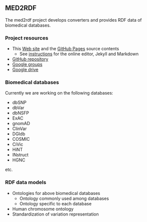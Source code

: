 ## MED2RDF

The med2rdf project develops converters and provides RDF data of biomedical databases.

### Project resources

* This [Web site](http://www.med2rdf.org/) and the [GitHub Pages](https://github.com/med2rdf/website) source contents
  * See [instructions](USAGE) for the online editor, Jekyll and Markdown
* [GitHub repository](https://github.com/med2rdf)
* [Google groups](https://groups.google.com/forum/#!forum/med2rdf)
* [Google drive](https://drive.google.com/open?id=0B-rUd_Q0C7HvdmJaaVBoT1QtSTA)

### Biomedical databases

Currently we are working on the following databases:

* dbSNP
* dbVar
* dbNSFP
* ExAC
* gnomAD
* ClinVar
* DGIdb
* COSMIC
* CiVic
* HiNT
* INstruct
* HGNC

etc.

### RDF data models

* Ontologies for above biomedical databases
  * Ontology commonly used among databases
  * Ontology specific to each database
* Human chromosome ontology
* Standardization of variation representation


